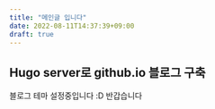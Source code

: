 ```yaml
---
title: "메인글 입니다"
date: 2022-08-11T14:37:39+09:00
draft: true
---
```


## Hugo server로 github.io 블로그 구축
블로그 테마 설정중입니다 :D 
반갑습니다
